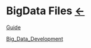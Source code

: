 # BigData Files [←](../index.md)

[Guide](Guide.md)

[Big_Data_Development](Big_Data_Development.txt)

